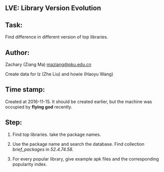 LVE: Library Version Evolution
---------------

## Task:

Find difference in different version of top libraries.

## Author:

Zachary (Ziang Ma) maziang@pku.edu.cn

Create data for lz (Zhe Liu) and howie (Haoyu Wang)

## Time stamp:

Created at 2016-11-15.
It should be created earlier, but the machine was occupied by **flying god** recently.

## Step:

1. Find top libraries. take the package names.

2. Use the package name and search the database. Find collection *brief_packages* in *52.4.74.58*.

3. For every popular library, give example apk files and the corresponding popularity index.

